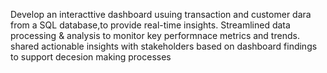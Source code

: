 Develop an interacttive dashboard usuing transaction and customer dara from a SQL database,to provide real-time insights.
Streamlined data processing & analysis to monitor key performnace metrics and trends.
shared actionable insights with stakeholders based on dashboard findings to support decesion making processes 
